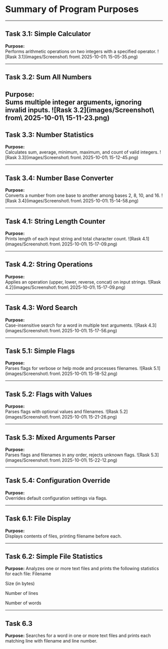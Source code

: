 # Summary of Program Purposes

---

## Task 3.1: Simple Calculator  
**Purpose:**  
Performs arithmetic operations on two integers with a specified operator.
![Rask 3.1](images/Screenshot\ from\ 2025-10-01\ 15-05-35.png)

---

## Task 3.2: Sum All Numbers  
**Purpose:**  
Sums multiple integer arguments, ignoring invalid inputs.
![Rask 3.2](images/Screenshot\ from\ 2025-10-01\ 15-11-23.png)
---

## Task 3.3: Number Statistics  
**Purpose:**  
Calculates sum, average, minimum, maximum, and count of valid integers.
![Rask 3.3](images/Screenshot\ from\ 2025-10-01\ 15-12-45.png)

---

## Task 3.4: Number Base Converter  
**Purpose:**  
Converts a number from one base to another among bases 2, 8, 10, and 16.
![Rask 3.4](images/Screenshot\ from\ 2025-10-01\ 15-14-58.png)

---

## Task 4.1: String Length Counter  
**Purpose:**  
Prints length of each input string and total character count.
![Rask 4.1](images/Screenshot\ from\ 2025-10-01\ 15-17-09.png)

---

## Task 4.2: String Operations  
**Purpose:**  
Applies an operation (upper, lower, reverse, concat) on input strings.
![Rask 4.2](images/Screenshot\ from\ 2025-10-01\ 15-17-09.png)

---

## Task 4.3: Word Search  
**Purpose:**  
Case-insensitive search for a word in multiple text arguments.
![Rask 4.3](images/Screenshot\ from\ 2025-10-01\ 15-17-56.png)

---

## Task 5.1: Simple Flags  
**Purpose:**  
Parses flags for verbose or help mode and processes filenames.
![Rask 5.1](images/Screenshot\ from\ 2025-10-01\ 15-18-52.png)

---

## Task 5.2: Flags with Values  
**Purpose:**  
Parses flags with optional values and filenames.
![Rask 5.2](images/Screenshot\ from\ 2025-10-01\ 15-21-26.png)

---

## Task 5.3: Mixed Arguments Parser  
**Purpose:**  
Parses flags and filenames in any order, rejects unknown flags.
![Rask 5.3](images/Screenshot\ from\ 2025-10-01\ 15-22-12.png)

---

## Task 5.4: Configuration Override  
**Purpose:**  
Overrides default configuration settings via flags.

---

## Task 6.1: File Display  
**Purpose:**  
Displays contents of files, printing filename before each.

---

## Task 6.2: Simple File Statistics
**Purpose:**
Analyzes one or more text files and prints the following statistics for each file:
Filename

Size (in bytes)

Number of lines

Number of words

---

## Task 6.3 
**Purpose:**
Searches for a word in one or more text files and prints each matching line with filename and line number.
